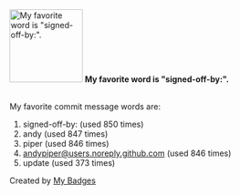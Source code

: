 <img src="https://my-badges.github.io/my-badges/favorite-word.png" alt="My favorite word is &quot;signed-off-by:&quot;." title="My favorite word is &quot;signed-off-by:&quot;." width="128">
<strong>My favorite word is &quot;signed-off-by:&quot;.</strong>
<br><br>

My favorite commit message words are:

1. signed-off-by: (used 850 times)
2. andy (used 847 times)
3. piper (used 846 times)
4. <andypiper@users.noreply.github.com> (used 846 times)
5. update (used 373 times)


Created by <a href="https://github.com/my-badges/my-badges">My Badges</a>